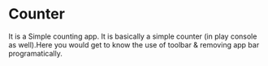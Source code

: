 # Counter
It is a Simple counting app.
It is basically a simple counter (in play console as well).Here you would get to know the use of toolbar & removing app bar programatically.
